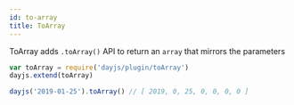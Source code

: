 ```yaml
---
id: to-array
title: ToArray
---
```

ToArray adds `.toArray()` API to return an `array` that mirrors the parameters

```javascript
var toArray = require('dayjs/plugin/toArray')
dayjs.extend(toArray)

dayjs('2019-01-25').toArray() // [ 2019, 0, 25, 0, 0, 0, 0 ]
```
